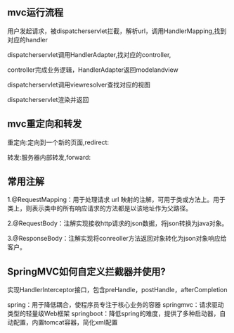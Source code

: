 ## mvc运行流程

用户发起请求，被dispatcherservlet拦截，解析url，调用HandlerMapping,找到对应的handler

dispatcherservlet调用HandlerAdapter,找对应的controller,

controller完成业务逻辑，HandlerAdapter返回modelandview

dispatcherservlet调用viewresolver查找对应的视图

dispatcherservlet渲染并返回

## mvc重定向和转发

重定向:定向到一个新的页面,redirect:

转发:服务器内部转发,forward:

## 常用注解

1.@RequestMapping：用于处理请求 url 映射的注解，可用于类或方法上。用于类上，则表示类中的所有响应请求的方法都是以该地址作为父路径。

2.@RequestBody：注解实现接收http请求的json数据，将json转换为java对象。

3.@ResponseBody：注解实现将conreoller方法返回对象转化为json对象响应给客户。

## SpringMVC如何自定义拦截器并使用?

实现HandlerInterceptor接口，包含preHandle，postHandle，afterCompletion



spring：用于降低耦合，使程序员专注于核心业务的容器
springmvc：请求驱动类型的轻量级Web框架 
springboot：降低spring的难度，提供了多种启动器，自动配置，内置tomcat容器，简化xml配置
